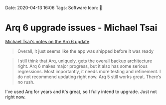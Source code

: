 Date: 2020-04-13 16:06
Tags: Software
Icon: 🔗

# Arq 6 upgrade issues - Michael Tsai

[Michael Tsai's notes on the Arq 6 update](https://mjtsai.com/blog/2020/04/13/arq-6/):

> Overall, it just seems like the app was shipped before it was ready

> I still think that Arq, uniquely, gets the overall backup architecture right. Arq 6 makes major progress, but it also has some serious regressions. Most importantly, it needs more testing and refinement. I do not recommend updating right now. Arq 5 still works great. There’s no rush.

I've used Arq for years and it's great, so I fully intend to upgrade. Just not right now.

